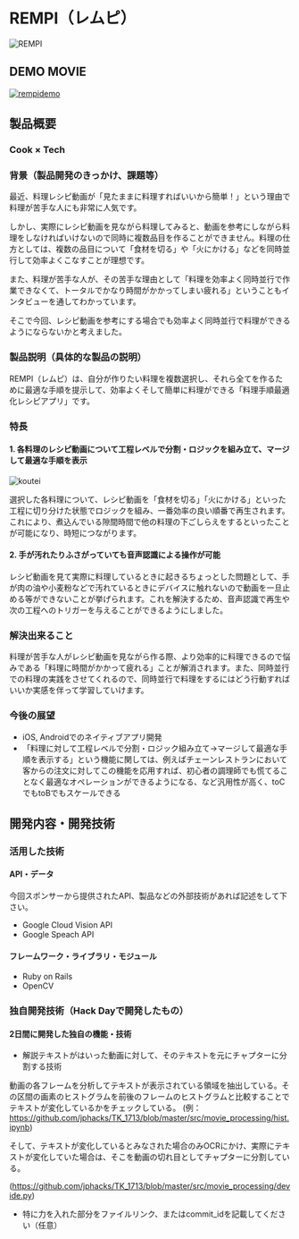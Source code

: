# REMPI（レムピ）

![REMPI](https://i.gyazo.com/4aa9e3a817947de9d1b6a4b247458781.png)

## DEMO MOVIE
[![rempidemo](https://i.gyazo.com/4bbcc7633b73667848e09c6f2a37e192.png)](https://www.youtube.com/watch?v=s1hxzKKwHBI)

## 製品概要
### Cook × Tech

### 背景（製品開発のきっかけ、課題等）
最近、料理レシピ動画が「見たままに料理すればいいから簡単！」という理由で料理が苦手な人にも非常に人気です。

しかし、実際にレシピ動画を見ながら料理してみると、動画を参考にしながら料理をしなければいけないので同時に複数品目を作ることができません。料理の仕方としては、複数の品目について「食材を切る」や「火にかける」などを同時並行して効率よくこなすことが理想です。

また、料理が苦手な人が、その苦手な理由として「料理を効率よく同時並行で作業できなくて、トータルでかなり時間がかかってしまい疲れる」ということもインタビューを通してわかっています。

そこで今回、レシピ動画を参考にする場合でも効率よく同時並行で料理ができるようにならないかと考えました。

### 製品説明（具体的な製品の説明）
REMPI（レムピ）は、自分が作りたい料理を複数選択し、それら全てを作るために最適な手順を提示して、効率よくそして簡単に料理ができる「料理手順最適化レシピアプリ」です。

### 特長

#### 1. 各料理のレシピ動画について工程レベルで分割・ロジックを組み立て、マージして最適な手順を表示

![koutei](https://i.gyazo.com/4eafa81afe82f710896835d63395d96a.png)

選択した各料理について、レシピ動画を「食材を切る」「火にかける」といった工程に切り分けた状態でロジックを組み、一番効率の良い順番で再生されます。これにより、煮込んでいる隙間時間で他の料理の下ごしらえをするといったことが可能になり、時短につながります。

#### 2. 手が汚れたりふさがっていても音声認識による操作が可能

レシピ動画を見て実際に料理しているときに起きるちょっとした問題として、手が肉の油や小麦粉などで汚れているときにデバイスに触れないので動画を一旦止める等ができないことが挙げられます。これを解決するため、音声認識で再生や次の工程へのトリガーを与えることができるようにしました。

### 解決出来ること
料理が苦手な人がレシピ動画を見ながら作る際、より効率的に料理できるので悩みである「料理に時間がかかって疲れる」ことが解消されます。また、同時並行での料理の実践をさせてくれるので、同時並行で料理をするにはどう行動すればいいか実感を伴って学習していけます。

### 今後の展望
- iOS, Androidでのネイティブアプリ開発
- 「料理に対して工程レベルで分割・ロジック組み立て→マージして最適な手順を表示する」という機能に関しては、例えばチェーンレストランにおいて客からの注文に対してこの機能を応用すれば、初心者の調理師でも慌てることなく最適なオペレーションができるようになる、など汎用性が高く、toCでもtoBでもスケールできる


## 開発内容・開発技術
### 活用した技術
#### API・データ
今回スポンサーから提供されたAPI、製品などの外部技術があれば記述をして下さい。

* Google Cloud Vision API
* Google Speach API

#### フレームワーク・ライブラリ・モジュール
* Ruby on Rails
* OpenCV

### 独自開発技術（Hack Dayで開発したもの）
#### 2日間に開発した独自の機能・技術
* 解説テキストがはいった動画に対して、そのテキストを元にチャプターに分割する技術

動画の各フレームを分析してテキストが表示されている領域を抽出している。その区間の画素のヒストグラムを前後のフレームのヒストグラムと比較することでテキストが変化しているかをチェックしている。
(例：https://github.com/jphacks/TK_1713/blob/master/src/movie_processing/hist.ipynb)

そして、テキストが変化しているとみなされた場合のみOCRにかけ、実際にテキストが変化していた場合は、そこを動画の切れ目としてチャプターに分割している。

(https://github.com/jphacks/TK_1713/blob/master/src/movie_processing/devide.py)

* 特に力を入れた部分をファイルリンク、またはcommit_idを記載してください（任意）
